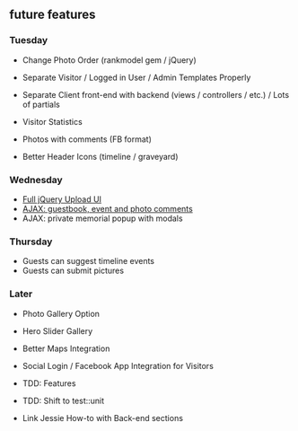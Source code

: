 ## future features

### Tuesday

* Change Photo Order (rankmodel gem / jQuery)

* Separate Visitor / Logged in User / Admin Templates Properly
* Separate Client front-end with backend (views / controllers / etc.) / Lots of partials

* Visitor Statistics
* Photos with comments (FB format)
* Better Header Icons (timeline / graveyard)

### Wednesday
* [Full jQuery Upload UI ](https://github.com/blueimp/jquery-file-upload/wiki/rails-setup-for-v6-(multiple))
* [AJAX: guestbook, event and photo comments ](http://stackoverflow.com/questions/23591673/rails-4-loading-posts-w-jquery-ajax-on-a-load-more-button)
* AJAX: private memorial popup with modals

### Thursday
* Guests can suggest timeline events
* Guests can submit pictures

### Later
* Photo Gallery Option
* Hero Slider Gallery

* Better Maps Integration
* Social Login / Facebook App Integration for Visitors
* TDD: Features
* TDD: Shift to test::unit
* Link Jessie How-to with Back-end sections
